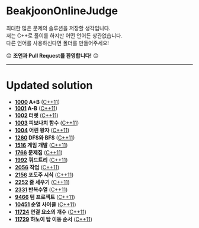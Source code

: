 # BeakjoonOnlineJudge

최대한 많은 문제의 솔루션을 저장할 생각입니다. <br/>
저는 C++로 풀이를 하지만 어떤 언어든 상관없습니다. <br/>
다른 언어를 사용하신다면 폴더를 만들어주세요! <br/>


:blush: **조언과 Pull Request를 환영합니다!** :blush:

-------------

Updated solution
=
 - **[1000][1000_boj] A+B** ([C++11][1000])
 - **[1001][1001_boj] A-B** ([C++11][1001])
 - **[1002][1002_boj] 터렛** ([C++11][1002])
 - **[1003][1003_boj] 피보나치 함수** ([C++11][1003])
 - **[1004][1004_boj] 어린 왕자** ([C++11][1004])
 - **[1260][1260_boj] DFS와 BFS** ([C++11][1260])
 - **[1516][1516_boj] 게임 개발** ([C++11][1516])
 - **[1766][1766_boj] 문제집** ([C++11][1766])
 - **[1992][1992_boj] 쿼드트리** ([C++11][1992])
 - **[2056][2056_boj] 작업** ([C++11][2056])
 - **[2156][2156_boj] 포도주 시식** ([C++11][2156])
 - **[2252][2252_boj] 줄 세우기** ([C++11][2252])
 - **[2331][2331_boj] 반복수열** ([C++11][2331])
 - **[9466][9466_boj] 텀 프로젝트** ([C++11][9466])
 - **[10451][10451_boj] 순열 사이클** ([C++11][10451])
 - **[11724][11724_boj] 연결 요소의 개수** ([C++11][11724])
 - **[11729][11729_boj] 하노이 탑 이동 순서** ([C++11][11729])
 
 
 
[1000]: https://github.com/gonini/BeakjoonOnlineJudge/blob/master/C%2B%2B/1000/main.cpp
[1000_boj]: https://www.acmicpc.net/problem/1000

[1001]: https://github.com/gonini/BeakjoonOnlineJudge/blob/master/C%2B%2B/1001/main.cpp
[1001_boj]: https://www.acmicpc.net/problem/1001

[1002]: https://github.com/gonini/BeakjoonOnlineJudge/blob/master/C%2B%2B/1002/main.cpp
[1002_boj]: https://www.acmicpc.net/problem/1002

[1003]: https://github.com/gonini/BeakjoonOnlineJudge/blob/master/C%2B%2B/1003/main.cpp
[1003_boj]: https://www.acmicpc.net/problem/1003

[1004]: https://github.com/gonini/BeakjoonOnlineJudge/blob/master/C%2B%2B/1004/main.cpp
[1004_boj]: https://www.acmicpc.net/problem/1004

[1260]: https://github.com/gonini/BeakjoonOnlineJudge/blob/master/C%2B%2B/1260/main.cpp
[1260_boj]: https://www.acmicpc.net/problem/1260

[1516]: https://github.com/gonini/BeakjoonOnlineJudge/blob/master/C%2B%2B/1516/main.cpp
[1516_boj]: https://www.acmicpc.net/problem/1516

[1766]: https://github.com/gonini/BeakjoonOnlineJudge/blob/master/C%2B%2B/1766/main.cpp
[1766_boj]: https://www.acmicpc.net/problem/1766

[1992]: https://github.com/gonini/BeakjoonOnlineJudge/tree/master/C%2B%2B/1992/main.cpp
[1992_boj]: https://www.acmicpc.net/problem/1992

[2056]: https://github.com/gonini/BeakjoonOnlineJudge/tree/master/C%2B%2B/2056/main.cpp
[2056_boj]: https://www.acmicpc.net/problem/2056
 
[2156]: https://github.com/gonini/BeakjoonOnlineJudge/blob/master/C%2B%2B/2156/main.cpp
[2156_boj]: https://www.acmicpc.net/problem/2156

[2252]: https://github.com/gonini/BeakjoonOnlineJudge/blob/master/C%2B%2B/2252/main.cpp
[2252_boj]: https://www.acmicpc.net/problem/2252

[2331]: https://github.com/gonini/BeakjoonOnlineJudge/blob/master/C%2B%2B/2331/main.cpp
[2331_boj]: https://www.acmicpc.net/problem/2331

[9466]: https://github.com/gonini/BeakjoonOnlineJudge/blob/master/C%2B%2B/9466/main.cpp
[9466_boj]: https://www.acmicpc.net/problem/9466

[10451]: https://github.com/gonini/BeakjoonOnlineJudge/tree/master/C%2B%2B/10451/main.cpp
[10451_boj]: https://www.acmicpc.net/problem/10451

[11724]: https://github.com/gonini/BeakjoonOnlineJudge/tree/master/C%2B%2B/11724/main.cpp
[11724_boj]: https://www.acmicpc.net/problem/11724

[11729]: https://github.com/gonini/BeakjoonOnlineJudge/tree/master/C%2B%2B/11729/main.cpp
[11729_boj]: https://www.acmicpc.net/problem/11729
